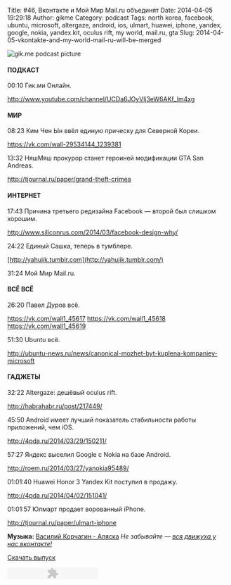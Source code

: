 Title: #46, Вконтакте и Мой Мир Mail.ru объединят
Date: 2014-04-05 19:29:18
Author: gikme
Category: podcast
Tags: north korea, facebook, ubuntu, microsoft, altergaze, android, ios, ulmart, huawei, iphone, yandex, google, nokia, yandex.kit, oculus rift, my world, mail.ru, gta
Slug: 2014-04-05-vkontakte-and-my-world-mail-ru-will-be-merged

![gik.me podcast picture](http://3.bp.blogspot.com/-hlF89K8YnP0/Uz_zkwaZ_fI/AAAAAAAANBA/W3g_tA0flwI/s1600/gikme-pic-s02e46.jpg)

#### ПОДКАСТ


00:10 Гик.ми Онлайн.

<http://www.youtube.com/channel/UCDa6JOyVlj3eW6AKf_lm4xg>


#### МИР


08:23 Ким Чен Ын ввёл единую прическу для Северной Кореи.

<https://vk.com/wall-29534144_1239381>

13:32 НяшМяш прокурор станет героиней модификации GTA San Andreas.

<http://tjournal.ru/paper/grand-theft-crimea>


#### ИНТЕРНЕТ


17:43 Причина третьего редизайна Facebook — второй был слишком хорошим.

<http://www.siliconrus.com/2014/03/facebook-design-why/>

24:22 Единый Сашка, теперь в тумблере.

[http://yahujik.tumblr.com](http://yahujik.tumblr.com/)

31:24 Мой Мир Mail.ru.


#### ВСЁ ВСЁ


26:20 Павел Дуров всё.

<https://vk.com/wall1_45617>
<https://vk.com/wall1_45618>
<https://vk.com/wall1_45619>

51:30 Ubuntu всё.

<http://ubuntu-news.ru/news/canonical-mozhet-byt-kuplena-kompaniey-microsoft>


#### ГАДЖЕТЫ


32:22 Altergaze: дешёвый oculus rift.

<http://habrahabr.ru/post/217449/>

45:50 Android имеет лучший показатель стабильности работы приложений,
чем iOS.

<http://4pda.ru/2014/03/29/150211/>

57:27 Яндекс выселил Google с Nokia на базе Android.

<http://roem.ru/2014/03/27/yanokia95489/>

01:01:40 Huawei Honor 3 Yandex Kit поступил в продажу.

<http://4pda.ru/2014/04/02/151041/>

01:01:57 Юлмарт продает ворованный iPhone.

<http://tjournal.ru/paper/ulmart-iphone>


**Музыка:** [Василий Корчагин - Аляска](http://vk.com/bacc3)
*Не забывайте — [вся движуха у нас вконтакте!](http://vk.com/gikme)*

[Скачать
выпуск](http://static.qnub.ru/gik.me/mp3/s02/00046-vkontakte-and-my-world-mail-ru-will-be-merged.mp3)

<embed type="application/x-shockwave-flash" src="http://assets.tumblr.com/swf/audio_player.swf?audio_file=http%3A%2F%2Fstatic.qnub.ru%2Fgik.me%2Fmp3%2Fs02%2F00046-vkontakte-and-my-world-mail-ru-will-be-merged.mp3&amp;color=FFFFFF" height="27" width="207" quality="best" wmode="opaque">
</embed>

